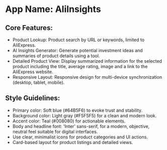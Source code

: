 # **App Name**: AliInsights

## Core Features:

- Product Lookup: Product search by URL or keywords, limited to AliExpress.
- AI Insights Generator: Generate potential investment ideas and summaries of product details using a tool.
- Detailed Product View: Display summarized information for the selected product including the title, average rating, image and a link to the AliExpress website.
- Responsive Layout: Responsive design for multi-device synchronization (desktop, tablet, mobile).

## Style Guidelines:

- Primary color: Soft blue (#64B5F6) to evoke trust and stability.
- Background color: Light gray (#F5F5F5) for a clean and modern look.
- Accent color: Teal (#008080) for actionable elements.
- Body and headline font: 'Inter' sans-serif, for a modern, objective, neutral feel suitable for digital interfaces.
- Use clear, minimalist icons for product categories and UI actions.
- Card-based layout for product listings and detailed views.